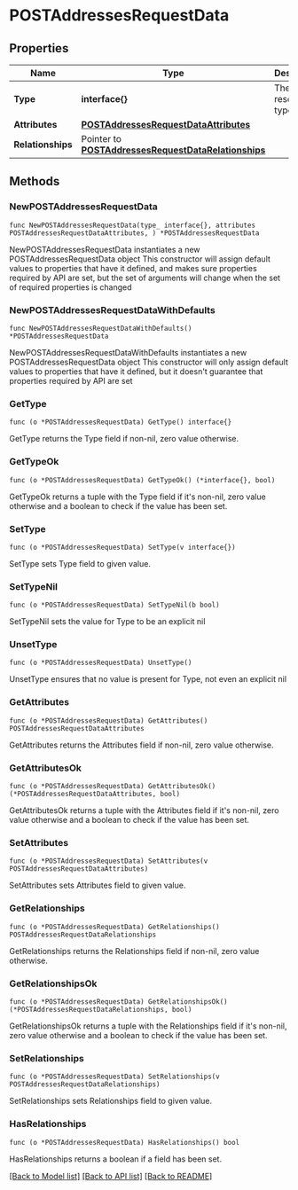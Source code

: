 # POSTAddressesRequestData

## Properties

Name | Type | Description | Notes
------------ | ------------- | ------------- | -------------
**Type** | **interface{}** | The resource&#39;s type | 
**Attributes** | [**POSTAddressesRequestDataAttributes**](POSTAddressesRequestDataAttributes.md) |  | 
**Relationships** | Pointer to [**POSTAddressesRequestDataRelationships**](POSTAddressesRequestDataRelationships.md) |  | [optional] 

## Methods

### NewPOSTAddressesRequestData

`func NewPOSTAddressesRequestData(type_ interface{}, attributes POSTAddressesRequestDataAttributes, ) *POSTAddressesRequestData`

NewPOSTAddressesRequestData instantiates a new POSTAddressesRequestData object
This constructor will assign default values to properties that have it defined,
and makes sure properties required by API are set, but the set of arguments
will change when the set of required properties is changed

### NewPOSTAddressesRequestDataWithDefaults

`func NewPOSTAddressesRequestDataWithDefaults() *POSTAddressesRequestData`

NewPOSTAddressesRequestDataWithDefaults instantiates a new POSTAddressesRequestData object
This constructor will only assign default values to properties that have it defined,
but it doesn't guarantee that properties required by API are set

### GetType

`func (o *POSTAddressesRequestData) GetType() interface{}`

GetType returns the Type field if non-nil, zero value otherwise.

### GetTypeOk

`func (o *POSTAddressesRequestData) GetTypeOk() (*interface{}, bool)`

GetTypeOk returns a tuple with the Type field if it's non-nil, zero value otherwise
and a boolean to check if the value has been set.

### SetType

`func (o *POSTAddressesRequestData) SetType(v interface{})`

SetType sets Type field to given value.


### SetTypeNil

`func (o *POSTAddressesRequestData) SetTypeNil(b bool)`

 SetTypeNil sets the value for Type to be an explicit nil

### UnsetType
`func (o *POSTAddressesRequestData) UnsetType()`

UnsetType ensures that no value is present for Type, not even an explicit nil
### GetAttributes

`func (o *POSTAddressesRequestData) GetAttributes() POSTAddressesRequestDataAttributes`

GetAttributes returns the Attributes field if non-nil, zero value otherwise.

### GetAttributesOk

`func (o *POSTAddressesRequestData) GetAttributesOk() (*POSTAddressesRequestDataAttributes, bool)`

GetAttributesOk returns a tuple with the Attributes field if it's non-nil, zero value otherwise
and a boolean to check if the value has been set.

### SetAttributes

`func (o *POSTAddressesRequestData) SetAttributes(v POSTAddressesRequestDataAttributes)`

SetAttributes sets Attributes field to given value.


### GetRelationships

`func (o *POSTAddressesRequestData) GetRelationships() POSTAddressesRequestDataRelationships`

GetRelationships returns the Relationships field if non-nil, zero value otherwise.

### GetRelationshipsOk

`func (o *POSTAddressesRequestData) GetRelationshipsOk() (*POSTAddressesRequestDataRelationships, bool)`

GetRelationshipsOk returns a tuple with the Relationships field if it's non-nil, zero value otherwise
and a boolean to check if the value has been set.

### SetRelationships

`func (o *POSTAddressesRequestData) SetRelationships(v POSTAddressesRequestDataRelationships)`

SetRelationships sets Relationships field to given value.

### HasRelationships

`func (o *POSTAddressesRequestData) HasRelationships() bool`

HasRelationships returns a boolean if a field has been set.


[[Back to Model list]](../README.md#documentation-for-models) [[Back to API list]](../README.md#documentation-for-api-endpoints) [[Back to README]](../README.md)



